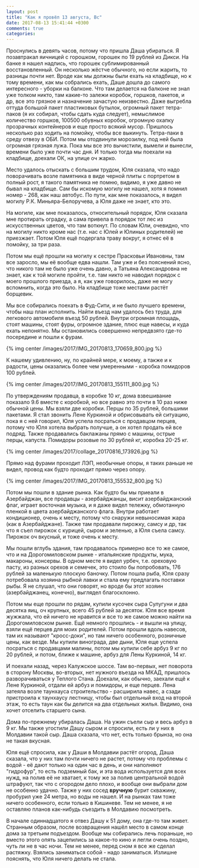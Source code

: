 ```yaml
---
layout: post
title: "Как я провёл 13 августа, Вс"
date: 2017-08-13 15:41:44 +0300
comments: true
categories: 
---
```

Проснулись в девять часов, потому что пришла Даша убираться. Я позавтракал яичницей с горошком, горошек по 19 рублей из Дикси. На банке я нашел надпись, что горошек сублимированный восстановленный. Он несколько жёстче обычного, но если жарить, то разницы почти нет. Вроде как мы должны были ехать на кладбище, но к тому времени, как мы собрались ехать, Даше дошла до самого интересного - уборки на балконе. Что там делается на балконе не знал уже толком никто, там какие-то залежи коробок, горшков, пакетов, и др, все это грязное и назначение зачастую неизвестно. Даже выгребла оттуда большой пакет пластиковых бутылок, огромный пакет тетра-паков (я их собирал, чтобы сдать куда следует), немыслимое количество горшков, 100500 обувных коробок, огромную охапку прозрачных контейнеров и еще просто всякий мусор. Пришлось несколько раз ходить на помойку, чтобы все выкинуть. Тетра-паки в среду отвезу в ОБИ. Потом мы отодвинули морозилку, под ней была огромная грязная лужа. Пока мы все это вычистили, вымели и вынесли, времени было уже почти час дня. И только тогда мы поехали на кладбище, доехали ОК, на улице оч жарко.

Место удалось отыскать с большим трудом, Юля сказала, что надо поворачивать возле памятника в виде черной плиты с портретом в полный рост, я такого памятника не помню, видимо, я уже давно не бывал на кладбище. Сам бы искомую могилу не нашел, хотя я помнил номер - 268, как наш автобус. По пути, как мне показалось, я видел могилу Р.К. Миньяра-Белоручева, а Юля даже не знает, кто это. 

На могиле, как мне показалось, относительный порядок, Юля сказала мне протирать оградку, а сама привела в порядок тот лес из искусственных цветов, что там воткнут. По словам Юли, очевидно, что на могилу никто кроме нас (т.е. нас с Юлей и Юлиных родителей) не приезжает. Потом Юля ещё подергала траву вокруг, я отнес её в помойку, за три раза.

Потом мы ещё прошли на могилу к сестре Прасковьи Ивановны, там все заросло, мы её вообще едва нашли. Там уже и без пояснений ясно, что никого там не было уже очень давно, а Татьяна Александровна не знает, как к той могиле пройти, т.е. там никто не наводил порядок с моего прошлого приезда, а я, как уже говорилось, даже не могу вспомнить, когда это было. На кладбище тоже местами растёт борщевик.

Мы все собирались поехать в Фуд-Сити, и не было лучшего времени, чтобы наш план исполнить. Найти въезд нам удалось без труда, для легкового автомобиля въезд 50 рублей. Внутри огромная площадь, стоят машины, стоят фуры, огромное здание, плюс еще навесы, и куда ехать непонятно. Мы остановились совершенно непредвзято где-то посередине и пошли к фурам.

{% img center /images/2017/IMG_20170813_170659_800.jpg %}

К нашему удивлению, ну, по крайней мере, к моему, а также и к радости, цены оказались более чем умеренными - коробка помидоров 100 рублей. 

{% img center /images/2017/IMG_20170813_155111_800.jpg %}

По утверждениям продавца, в коробке 10 кг, дома взвешивание показало 9.6 вместе с коробкой, но все равно это почти в 10 раз ниже обычной цены. Мы взяли две коробки. Перцы по 35 рублей, большими пакетами. Я стал звонить Лене Куркиной и обрисовывать ей ситуацию, пока я с ней говорил, Юля успела посраться с продавцом перцев, потому что Юля хотела выбрать получше, а он хотел продать ей все подряд. Также продавались баклажаны прямо с машины, острые перцы, капуста. Помидоры розовые по 30 рублей кг, коробка 20-25 кг.

{% img center /images/2017/collage_20170816_173926.jpg %}

Прямо над фурами проходит ЛЭП, необычные опоры, я таких раньше не видел, провод как будто проходит прямо через опору.

{% img center /images/2017/IMG_20170813_155532_800.jpg %}

Потом мы пошли в здание рынка. Как будто бы мы приеали в Азербайджан, все продавцы - азербайджанцы, висит азербайджанский флаг, играет восточная музыка, и я даже видел тележку, обмотанную пленкой в цвета азербайджанского флага. Внутри работает кондиционер, очень к месту, потому что снаружи невыносимая жара (как в Азербайджане). Также там продавали пирожку, самсу и др, так что я съел пирожок с курицей, сыром и зеленью, а Юля съела самсу. Пирожок оч вкусный, и тоже очень к месту.
 
Мы пошли вглубь здания, там продавалось примерно все то же самое, что и на Дорогомиловском рынке - итальянские продукты, мука, макароны, консервы. В одном месте я видел урбеч, т.е. ореховую пасту, из разных орехов и семечек, это стоило бы попробовать, 176 рублей за маленькую плоскую баночку. Потом пошла рыба, Юля сразу потребовала хозяина рыбной лавки и стала ему предлагать поставки рыбы. Я не слушал, что они говорят, но вроде бы этот хозяин (азербайджанец, конечно), выглядел благосклонно. 
 
Потом мы еще прошли по рядам, купили кусочек сыра Сулугуни и два десятка яиц, оч крупных, всего 45 рублей за десяток. Юля все время жужжала, что ей ничего не нравится и все то же самое можно найти на Дорогомиловском рынке. Ещё немного прошлись - и вышли на улицу, взяли ещё перцев для моих родителей. Потом прошли вдоль навесов, там их называют "кросс-доки", но там ничего особенного, розничные цены, как везде. Мы купили винограда, две дыни, Юля еще успела посраться с продавцами малины, потом мы купили себе арбуз 9 кг по 20 рублей, и потом, ближе к машине, арбуз для Лены Куркиной, 14 кг.

И поехали назад, через Калужское шоссе. Там во-первых, нет поворота в сторону Москвы, во-вторых, нет нужного въезда на МКАД, пришлось разворачиваться у Теплого Стана. Доехали, как обычно, заехали ещё к Лене Куркиной, отдали ей арбуз и помидоры, и еще перцев. Лена затеяла возле таунхауса строительство - расширила навес, а сзади пристроила к таунхаусу лестницу, чтобы был отдельный вход на второй этаж, то есть таун как бы делится на два отдельных жилья. Видимо, она хочет отселить старшего сына.

Дома по-прежнему убиралась Даша. На ужин съели сыр и весь арбуз в 9 кг. Мы также угостили Дашу сыром и спросили, есть ли у них в Молдавии такой сыр. Даша сказала, что нет, есть только брынза, но она не такая вкусная.

Юля ещё спросила, как у Даши в Молдавии растёт огород, Даша сказала, что у них там почти ничего не растет, потому что проблемы с водой - её дают только на один час в день, и они наполняют "гидрофур", то есть подземный бак, и эта вода используется для всех нужд, на полив её не хватает, к тому же за полив центральной водой штрафуют, так что с огородом дело плохо, и вообще они выбрали дом не особенно удачно. Также у них сосед **вручную** бурит скважину, пробурил уже 24 метра, но воды не нашел. И на рынках там тоже ничего особенного, если только в Кишиневе. Тем не менее, я не оставляю планов как-нибудь съездить в Молдавию посмотреть.

В начале одиннадцатого я отвез Дашу к 51 дому, она где-то там живет. Странным образом, после возвращения нашёл место в самом конце дома за третьим подъездом. Вообще мы собирались лечь пораньше, но вместо этого опять зацепились за какое-то кино и легли очень поздно, чуть ли не  в час ночи. Тем не менее, перед сном я все же сделал растяжку. Взялись заниматься собой - надо заниматься. Излишне пояснять, что Юля ничего делать не стала.